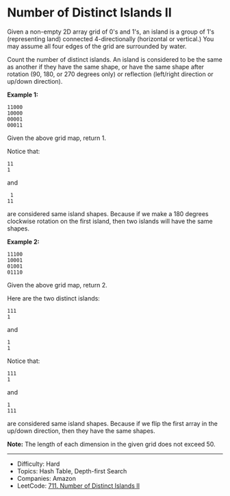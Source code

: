 # Number of Distinct Islands II

Given a non-empty 2D array grid of 0's and 1's, an island is a group of 1's (representing land) connected 4-directionally (horizontal or vertical.) You may assume all four edges of the grid are surrounded by water.

Count the number of distinct islands. An island is considered to be the same as another if they have the same shape, or have the same shape after rotation (90, 180, or 270 degrees only) or reflection (left/right direction or up/down direction).

**Example 1:**
```
11000
10000
00001
00011
```
Given the above grid map, return 1. 

Notice that:
```
11
1
```
and
```
 1
11
```
are considered same island shapes. Because if we make a 180 degrees clockwise rotation on the first island, then two islands will have the same shapes.

**Example 2:**
```
11100
10001
01001
01110
```
Given the above grid map, return 2.

Here are the two distinct islands:
```
111
1
```
and
```
1
1
```
Notice that:
```
111
1
```
and
```
1
111
```
are considered same island shapes. Because if we flip the first array in the up/down direction, then they have the same shapes.

**Note:** The length of each dimension in the given grid does not exceed 50.

---

* Difficulty: Hard
* Topics: Hash Table, Depth-first Search
* Companies: Amazon
* LeetCode: [711. Number of Distinct Islands II](https://leetcode.com/problems/number-of-distinct-islands-ii/description/)
